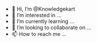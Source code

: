 - 👋 Hi, I’m @Knowledgekart
- 👀 I’m interested in ...
- 🌱 I’m currently learning ...
- 💞️ I’m looking to collaborate on ...
- 📫 How to reach me ...

<!---
Knowledgekart/Knowledgekart is a ✨ special ✨ repository because its `README.md` (this file) appears on your GitHub profile.
You can click the Preview link to take a look at your changes.
--->
